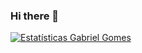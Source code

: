 ### Hi there 👋

[![Estatísticas Gabriel Gomes](https://github-readme-stats.vercel.app/api?username=gabriellgomess)](https://github.com/gabriellgomess/github-readme-stats)

<!--
**gabriellgomess/gabriellgomess** is a ✨ _special_ ✨ repository because its `README.md` (this file) appears on your GitHub profile.

Here are some ideas to get you started:

- 🔭 I’m currently working on ...
- 🌱 I’m currently learning ...
- 👯 I’m looking to collaborate on ...
- 🤔 I’m looking for help with ...
- 💬 Ask me about ...
- 📫 How to reach me: ...
- 😄 Pronouns: ...
- ⚡ Fun fact: ...
-->
